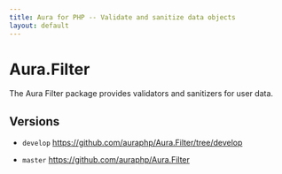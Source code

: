 ```yaml
---
title: Aura for PHP -- Validate and sanitize data objects
layout: default
---
```


Aura.Filter
=============

The Aura Filter package provides validators and sanitizers for user data.

Versions
--------

- `develop` <https://github.com/auraphp/Aura.Filter/tree/develop>

- `master` <https://github.com/auraphp/Aura.Filter>
